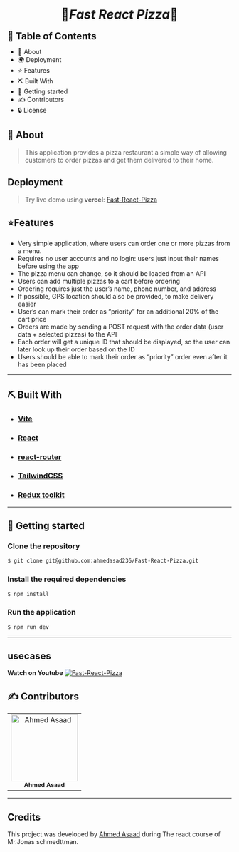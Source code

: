 <div align="center">
    <h1 align='center'>🍕<i>Fast React Pizza</i>🍕</h1>
    <p>  </p>
</div>

<h2 style="display:inline">📝 Table of Contents</h2>

- 📑 About
- 🌍 Deployment
- ⭐ Features
- ⛏️ Built With
- 🏁 Getting started
- ✍️ Contributors
- 🔒 License

## 📑 About

> This application provides a pizza restaurant a simple way of allowing customers to order pizzas and get them delivered to their home.

## Deployment

> Try live demo using **vercel**: [Fast-React-Pizza](https://fast-react-pizza-e4fi5nwck-ahmedasad236.vercel.app/?vercelToolbarCode=d-HpcH74mIicQYB)

## ⭐Features

<ul>
    <li> Very simple application, where users can order one or more pizzas from a menu.
</li>
        <li> Requires no user accounts and no login: users just input their names before using the app
</li>
    <li> The pizza menu can change, so it should be loaded from an API
</li>
    <li> Users can add multiple pizzas to a cart before ordering
</li>
    <li> Ordering requires just the user’s name, phone number, and address
</li>
    <li> If possible, GPS location should also be provided, to make delivery easier
</li>
    <li> User’s can mark their order as “priority” for an additional 20% of the cart price
</li>
    <li> Orders are made by sending a POST request with the order data (user data + selected pizzas) to the API
</li>
    <li> Each order will get a unique ID that should be displayed, so the user can later look up their order based on the ID
</li>
    <li> Users should be able to mark their order as “priority” order even after it has been placed
</li>
</ul>

---

## ⛏️ Built With

- <h3> <a href="https://vitejs.dev/guide/why.html" target="_blank">Vite</a></h3>

- <h3> <a href="https://react.dev/blog/2022/03/29/react-v18" target="_blank">React</a></h3>
- <h3> <a href="https://reactrouter.com/en/main" target="\_blank">react-router</a></h3>

- <h3> <a href="https://tailwindcss.com/" target="\_blank">TailwindCSS</a></h3>

- <h3> <a href="https://redux-toolkit.js.org/" target="\_blank">Redux toolkit</a></h3>

---

## 🏁 Getting started

### Clone the repository

```bash
$ git clone git@github.com:ahmedasad236/Fast-React-Pizza.git
```

### Install the required dependencies

```bash
$ npm install
```

### Run the application

```bash
$ npm run dev
```

---

## usecases

**Watch on Youtube**
[![Fast-React-Pizza](https://img.youtube.com/vi/nKz47kAQwcA/0.jpg)](https://www.youtube.com/watch?v=nKz47kAQwcA?autoplay=1&rel=0)

## ✍️ Contributors

<table>
  <tr>

<td align="center">
<a href="https://github.com/ahmedasad236" target="_black">
<img src="https://avatars.githubusercontent.com/u/68563546" width="150px;" alt="Ahmed Asaad"/><br /><sub><b>Ahmed Asaad</b></sub></a><br />
</td>

</tr>
 </table>

---

## Credits

This project was developed by <a href="https://github.com/ahmedasad236" target="_black">
Ahmed Asaad</a> during The react course of Mr.Jonas schmedttman.
